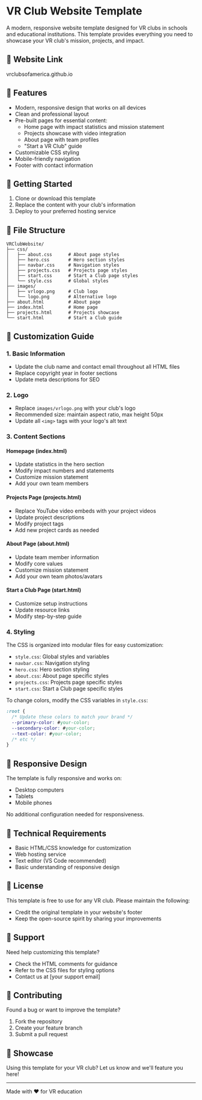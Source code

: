 # VR Club Website Template

A modern, responsive website template designed for VR clubs in schools and educational institutions. This template provides everything you need to showcase your VR club's mission, projects, and impact.

## 📱 Website Link

vrclubsofamerica.github.io

## 🎯 Features

- Modern, responsive design that works on all devices
- Clean and professional layout
- Pre-built pages for essential content:
  - Home page with impact statistics and mission statement
  - Projects showcase with video integration
  - About page with team profiles
  - "Start a VR Club" guide
- Customizable CSS styling
- Mobile-friendly navigation
- Footer with contact information

## 🚀 Getting Started

1. Clone or download this template
2. Replace the content with your club's information
3. Deploy to your preferred hosting service

## 📁 File Structure

```
VRClubWebsite/
├── css/
│   ├── about.css      # About page styles
│   ├── hero.css       # Hero section styles
│   ├── navbar.css     # Navigation styles
│   ├── projects.css   # Projects page styles
│   ├── start.css      # Start a Club page styles
│   └── style.css      # Global styles
├── images/
│   ├── vrlogo.png     # Club logo
│   └── logo.png       # Alternative logo
├── about.html         # About page
├── index.html         # Home page
├── projects.html      # Projects showcase
└── start.html         # Start a Club guide
```

## 🎨 Customization Guide

### 1. Basic Information
- Update the club name and contact email throughout all HTML files
- Replace copyright year in footer sections
- Update meta descriptions for SEO

### 2. Logo
- Replace `images/vrlogo.png` with your club's logo
- Recommended size: maintain aspect ratio, max height 50px
- Update all `<img>` tags with your logo's alt text

### 3. Content Sections

#### Homepage (index.html)
- Update statistics in the hero section
- Modify impact numbers and statements
- Customize mission statement
- Add your own team members

#### Projects Page (projects.html)
- Replace YouTube video embeds with your project videos
- Update project descriptions
- Modify project tags
- Add new project cards as needed

#### About Page (about.html)
- Update team member information
- Modify core values
- Customize mission statement
- Add your own team photos/avatars

#### Start a Club Page (start.html)
- Customize setup instructions
- Update resource links
- Modify step-by-step guide

### 4. Styling

The CSS is organized into modular files for easy customization:

- `style.css`: Global styles and variables
- `navbar.css`: Navigation styling
- `hero.css`: Hero section styling
- `about.css`: About page specific styles
- `projects.css`: Projects page specific styles
- `start.css`: Start a Club page specific styles

To change colors, modify the CSS variables in `style.css`:

```css
:root {
  /* Update these colors to match your brand */
  --primary-color: #your-color;
  --secondary-color: #your-color;
  --text-color: #your-color;
  /* etc */
}
```

## 📱 Responsive Design

The template is fully responsive and works on:
- Desktop computers
- Tablets
- Mobile phones

No additional configuration needed for responsiveness.

## 🔧 Technical Requirements

- Basic HTML/CSS knowledge for customization
- Web hosting service
- Text editor (VS Code recommended)
- Basic understanding of responsive design

## 📝 License

This template is free to use for any VR club. Please maintain the following:
- Credit the original template in your website's footer
- Keep the open-source spirit by sharing your improvements

## 🤝 Support

Need help customizing this template? 
- Check the HTML comments for guidance
- Refer to the CSS files for styling options
- Contact us at [your support email]

## 🌟 Contributing

Found a bug or want to improve the template?
1. Fork the repository
2. Create your feature branch
3. Submit a pull request

## 📢 Showcase

Using this template for your VR club? Let us know and we'll feature you here!

---

Made with ❤️ for VR education 
